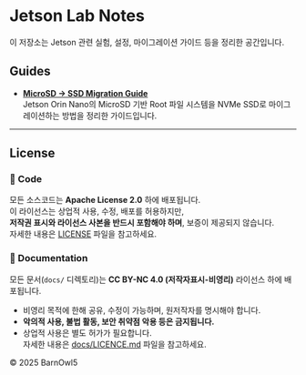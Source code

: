 # Jetson Lab Notes

이 저장소는 Jetson 관련 실험, 설정, 마이그레이션 가이드 등을 정리한 공간입니다.

## Guides

- **[MicroSD → SSD Migration Guide](./microsd-migration-to-SSD/migration_guide.md)**  
  Jetson Orin Nano의 MicroSD 기반 Root 파일 시스템을 NVMe SSD로 마이그레이션하는 방법을 정리한 가이드입니다.



---

## License

### 📜 Code
모든 소스코드는 **Apache License 2.0** 하에 배포됩니다.  
이 라이선스는 상업적 사용, 수정, 배포를 허용하지만,  
**저작권 표시와 라이선스 사본을 반드시 포함해야 하며**, 보증이 제공되지 않습니다.  
자세한 내용은 [LICENSE](./LICENSE) 파일을 참고하세요.

### 📄 Documentation
모든 문서(`docs/` 디렉토리)는 **CC BY-NC 4.0 (저작자표시-비영리)** 라이선스 하에 배포됩니다.  
- 비영리 목적에 한해 공유, 수정이 가능하며, 원저작자를 명시해야 합니다.  
- **악의적 사용, 불법 활동, 보안 취약점 악용 등은 금지됩니다.**  
- 상업적 사용은 별도 허가가 필요합니다.  
자세한 내용은 [docs/LICENCE.md](.docs/LICENCE.md) 파일을 참고하세요.

© 2025 BarnOwl5

